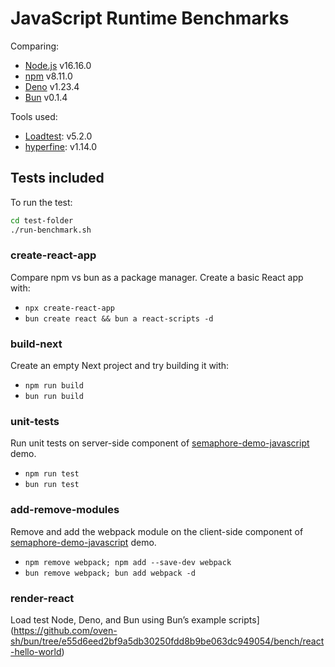 # JavaScript Runtime Benchmarks

Comparing:
- [Node.js](https://nodejs.org/en/) v16.16.0
- [npm](https://www.npmjs.com/) v8.11.0
- [Deno](https://deno.land/) v1.23.4
- [Bun](https://bun.sh/) v0.1.4

Tools used:
- [Loadtest](): v5.2.0
- [hyperfine](): v1.14.0

## Tests included

To run the test:

```bash
cd test-folder
./run-benchmark.sh
```

### create-react-app

Compare npm vs bun as a package manager. Create a basic React app with:
- `npx create-react-app`
- `bun create react && bun a react-scripts -d`

### build-next

Create an empty Next project and try building it with:
- `npm run build`
- `bun run build`

### unit-tests

Run unit tests on server-side component of [semaphore-demo-javascript](https://github.com/semaphoreci-demos/semaphore-demo-javascript.git) demo.

- `npm run test`
- `bun run test`

### add-remove-modules

Remove and add the webpack module on the client-side component of [semaphore-demo-javascript](https://github.com/semaphoreci-demos/semaphore-demo-javascript.git) demo.

- `npm remove webpack; npm add --save-dev webpack`
- `bun remove webpack; bun add webpack -d`

### render-react

Load test Node, Deno, and Bun using Bun’s example scripts](https://github.com/oven-sh/bun/tree/e55d6eed2bf9a5db30250fdd8b9be063dc949054/bench/react-hello-world)

